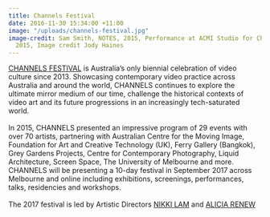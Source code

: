 ```yaml
---
title: Channels Festival
date: 2016-11-30 15:34:00 +11:00
image: "/uploads/channels-festival.jpg"
image-credit: Sam Smith, NOTES, 2015, Performance at ACMI Studio for Channels Festival
  2015, Image credit Jody Haines
---
```


[CHANNELS FESTIVAL](http://channelsfestival.net.au/) is Australia’s only biennial celebration of video culture since 2013. Showcasing contemporary video practice across Australia and around the world, CHANNELS continues to explore the ultimate mirror medium of our time, challenge the historical contexts of video art and its future progressions in an increasingly tech-saturated world.<br> 
<br>
In 2015, CHANNELS presented an impressive program of 29 events with over 70 artists, partnering with Australian Centre for the Moving Image, Foundation for Art and Creative Technology (UK), Ferry Gallery (Bangkok), Grey Gardens Projects, Centre for Contemporary Photography, Liquid Architecture, Screen Space, The University of Melbourne and more. 
CHANNELS will be presenting a 10-day festival in September 2017 across Melbourne and online including exhibitions, screenings, performances, talks, residencies and workshops.<br>
<br>
The 2017 festival is led by Artistic Directors [NIKKI LAM](http://nikkilam.info/) and [ALICIA RENEW](http://heresheis.org.au/design-and-architecture/2013/08/alicia-renew/)
